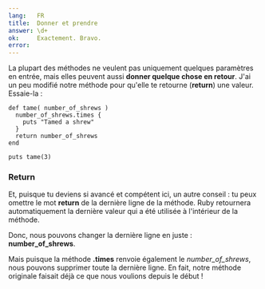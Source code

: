 ```yaml
---
lang:   FR
title:  Donner et prendre
answer: \d+
ok:     Exactement. Bravo.
error:
---
```


La plupart des méthodes ne veulent pas uniquement quelques paramètres en entrée, mais elles peuvent aussi __donner quelque chose en retour__.
J'ai un peu modifié notre méthode pour qu'elle te retourne (__return__) une valeur. Essaie-la :

    def tame( number_of_shrews )
      number_of_shrews.times {
        puts "Tamed a shrew"
      }
      return number_of_shrews
    end

    puts tame(3)

### Return
Et, puisque tu deviens si avancé et compétent ici, un autre conseil :
tu peux omettre le mot __return__ de la dernière ligne de la méthode.
Ruby retournera automatiquement la dernière valeur qui a été utilisée à l'intérieur de la méthode.

Donc, nous pouvons changer la dernière ligne en juste : __number\_of\_shrews__.

Mais puisque la méthode __.times__ renvoie également le _number\_of\_shrews_, nous pouvons
supprimer toute la dernière ligne. En fait, notre méthode originale faisait déjà ce que nous voulions depuis le début !